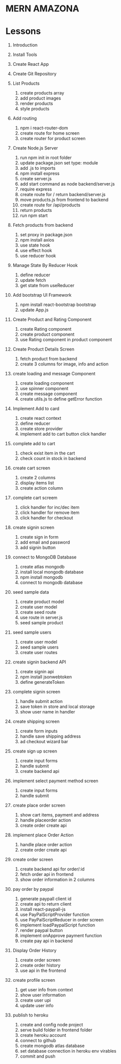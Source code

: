 # MERN AMAZONA

# Lessons

1.  Introduction
2.  Install Tools
3.  Create React App
4.  Create Git Repository

5.  List Products

    1. create products array
    2. add product images
    3. render products
    4. style products

6.  Add routing

    1. npm i react-router-dom
    2. create route for home screen
    3. create router for product screen

7.  Create Node.js Server

    1. run npm init in root folder
    2. update package.json set type: module
    3. add .js to imports
    4. npm install express
    5. create server.js
    6. add start command as node backend/server.js
    7. require express
    8. create route for / return backend/server.js
    9. move products.js from frontend to backend
    10. create route for /api/products
    11. return products
    12. run npm start

8.  Fetch products from backend

    1. set proxy in package.json
    2. npm install axios
    3. use state hook
    4. use effect hook
    5. use reducer hook

9.  Manage State By Reducer Hook

    1. define reducer
    2. update fetch
    3. get state from useReducer

10. Add bootstrap UI Framework

    1. npm install react-bootstrap bootstrap
    2. update App.js

11. Create Product and Rating Component

    1. create Rating component
    2. create product component
    3. use Rating component in product component

12. Create Product Details Screen

    1. fetch product from backend
    2. create 3 columns for image, info and action

13. create loading and message Component

    1. create loading component
    2. use spinner component
    3. create message component
    4. create utils.js to define getError function

14. Implement Add to card

    1. create react context
    2. define reducer
    3. create store provider
    4. implement add to cart button click handler

15. complete add to cart

    1. check exist item in the cart
    2. check count in stock in backend

16. create cart screen

    1. create 2 columns
    2. display items list
    3. create action column

17. complete cart screem

    1. click handler for inc/dec item
    2. click handler for remove item
    3. click handler for checkout

18. create signin screen

    1. create sign in form
    2. add email and password
    3. add signin button

19. connect to MongoDB Database

    1. create atlas mongodb
    2. install local mongodb database
    3. npm install mongodb
    4. connect to mongodb database

20. seed sample data

    1. create product model
    2. create user model
    3. create seed route
    4. use route in server.js
    5. seed sample product

21. seed sample users

    1. create user model
    2. seed sample users
    3. create user routes

22. create signin backend API

    1. create signin api
    2. npm install jsonwebtoken
    3. define generateToken

23. complete signin screen

    1. handle submit action
    2. save token in store and local storage
    3. show user name in handler

24. create shipping screen

    1. create form inputs
    2. handle save shipping address
    3. ad checkout wizard bar

25. create sign up screen

    1. create input forms
    2. handle submit
    3. create backend api

26. implement select payment method screen

    1. create input forms
    2. handle submit

27. create place order screen

    1. show cart items, payment and address
    2. handle placeorder action
    3. create order create api

28. implement place Order Action

    1. handle place order action
    2. create order create api

29. create order screen

    1. create backend api for order/:id
    2. fetch order api in frontend
    3. show order information in 2 columns

30. pay order by paypal

    1. generate paypall client id
    2. create api to return client
    3. install react-paypall-js
    4. use PayPalScriptProvider function
    5. use PayPalScriptReducer in order screen
    6. implement loadPaypalScript function
    7. render paypal button
    8. implement onApprove payment function
    9. create pay api in backend

31. Display Order History

    1. create order screen
    2. create order history
    3. use api in the frontend

32. create profile screen

    1. get user info from context
    2. show user information
    3. create user upi
    4. update user info

33. publish to heroku
    1. create and config node project
    2. serve build folder in frontend folder
    3. create heroku account
    4. connect to github
    5. create mongodb atlas database
    6. set database connection in heroku env virables
    7. commit and push
